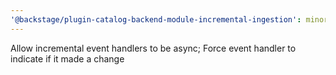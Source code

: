 ```yaml
---
'@backstage/plugin-catalog-backend-module-incremental-ingestion': minor
---
```


Allow incremental event handlers to be async; Force event handler to indicate if it made a change
